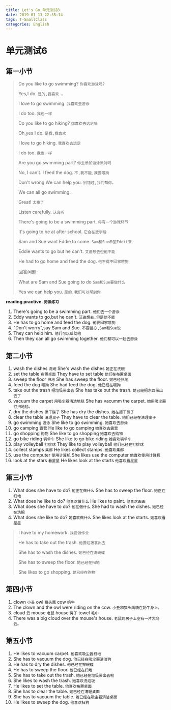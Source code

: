 ```yaml
---
title: Let's Go 单元测试8
date: 2019-01-13 22:35:14
tags: T-SmallClass
categories: English
---
```


# 单元测试6

## 第一小节

> Do you like to go swimming? `你喜欢游泳吗?`
> 
> Yes,I do. `是的,我喜欢 。`
> 
> I love to go swimming. `我喜欢去游泳`
> 
> I do too. `我也一样`
> 
> Do you like to go hiking? `你喜欢去远足吗`
> 
> Oh,yes I do. `是我,我喜欢`
> 
> I love to go hiking. `我喜欢去远足`
>  
> I do too. `我也一样`
> 
> Are you go swimming part? `你去参加游泳派对吗`
> 
> No, I can't. I feed the dog. `不,我不能,我要喂狗`
> 
> Don't wrong.We can help you. `别错过,我们帮你。`
> 
> We can all go swimming. 
> 
> Great! `太棒了`
> 
> Listen carefully. `认真听` 
> 
> There's going to be a swimming part. `将有一个游戏环节`
> 
> It's going to be at after school. `它会在放学后`
> 
> Sam and Sue want Eddie to come. `Sam和Sue希望Eddit来`
> 
> Eddie wants to go but he can't. `艾迪想去但他不能`
> 
> He had to go home and feed the dog. `他不得不回家喂狗 `
> 
> 
> 回答问题:
> 
> What  are Sam and Sue going to do `Sam和Sue要做什么`
> 
> Yes we can help you. `是的,我们可以帮到你`


**reading practive. `阅读练习`**

1. There's going to be a swimming part. `他们去一个游泳`
2. Eddy wants to go,but he can't. `艾迪想去,但是他不能`
3. He has to go home and feed the dog. `他要回家喂狗`
4. "Don't worry",say Sam and Sue. `不要担心,Sam和Sue说`
5. They can help him. `他们可以帮助他`
6. Then they can all go swimming together. `他们都可以一起去游泳`

## 第二小节

1. wash the dishes `洗碗`  She's wash the dishes `她正在洗碗`
2. set the table `布置桌面` They have to set table `他们在布置桌面`
3. sweep the floor `扫地`  She has sweep the floor. `她已经扫地`
4. feed the dog `喂狗` She had feed the dog. `他已经在喂狗`
5. take out the trash `把垃圾带出去` She has take out the trash. `她已经把东西带出去了`
6. vacuum the carpet `用吸尘器清洁地毯` She has vacumm the carpet. `她用吸尘器打扫地毯。`
7. dry the dishes `擦干碟子` She has dry the dishes. `她在擦干碟子`
8. clear the table `清理桌子` They have to clear the table. `他们已经在清理桌子`
9. go swimming `游泳` She like to go swimming. `她喜欢去游泳`
10. go camping `露营` He like to go camping `她喜欢去露营`
11. go shopping `购物` She like to go shopping `她喜欢去购物`
12. go bike riding `骑单车` She like to go bike riding `她喜欢骑单车`
13. play volleyball `打排球` They like to play volleyball `他们已经在打排球`
14. collect stamps `集邮` He likes collect stamps. `他喜欢集邮`
15. use the computer `使用计算机` She likes use the computer `他喜欢使用计算机`
16. look at the stars `看星星` He likes look at the starts `他喜欢看星星`

## 第三小节

1. What does she have to do? `他正在做什么` She has to sweep the floor. `她正在扫地`
2. What does he like to do? `他喜欢做什么` He likes to paint. `他喜欢画画`
3. What does she have to do? `他在做什么` She had to wash the dishes. `她已经在洗碗`
4. What does she like to do? `她喜欢做什么` She likes look at the starts. `她喜欢看星星`


> I have to my homework. `我要做作业`
> 
> He has to take out the trash. `他要垃圾拿出去`
> 
> She has to wash the dishes. `她已经在洗碗碟`
> 
> She has to sweep the floor. `她已经在扫地`
> 
> She likes to go shopping. `她已经在购物`


## 第四小节

1. clown `小丑` owl `猫头鹰` cow `奶牛`
2. The clown and the owl were riding on the cow. `小丑和猫头鹰骑在奶牛身上。`
3. cloud `云`  mouse `老鼠` house `房子` towel `毛巾`
4. There was a big cloud over the mouse's house. `老鼠的房子上空有一片大乌云。`

## 第五小节

1. He likes to vacuum carpet. `他喜欢吸尘器扫地`
2. She has to vacuum the dog. `他已经在吸尘器清洁狗`
3. He has to dry the dishes. `他已经在擦碗碟`
4. He has to sweep the floor. `他已经在扫地`
5. She has to take out the trash. `她已经在垃圾带出去啦`
6. She likes to wash the trash. `她喜欢洗垃圾`
7. He likes to set the table. `他喜欢布置桌面`
8. She has to clear the table. `她已经在清理桌面`
9. She has to vacuum the table. `她已经在吸尘器清洁桌面`
10. He likes to sweep the dog. `他喜欢扫狗`
